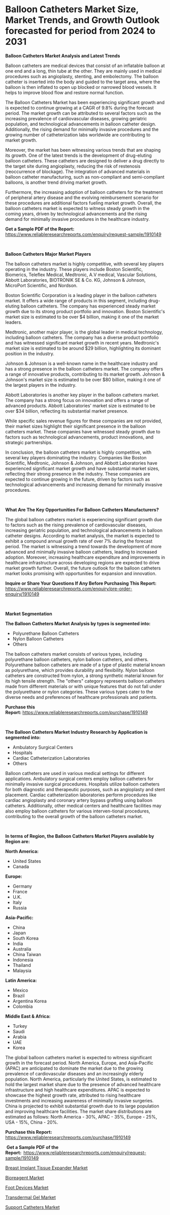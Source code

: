 <p><h1>Balloon Catheters Market Size, Market Trends, and Growth Outlook forecasted for period from 2024 to 2031</h1></p><p><strong>Balloon Catheters Market Analysis and Latest Trends</strong></p>
<p><p>Balloon catheters are medical devices that consist of an inflatable balloon at one end and a long, thin tube at the other. They are mainly used in medical procedures such as angioplasty, stenting, and embolectomy. The balloon catheter is inserted into the body and guided to the target area, where the balloon is then inflated to open up blocked or narrowed blood vessels. It helps to improve blood flow and restore normal function.</p><p>The Balloon Catheters Market has been experiencing significant growth and is expected to continue growing at a CAGR of 9.8% during the forecast period. The market growth can be attributed to several factors such as the increasing prevalence of cardiovascular diseases, growing geriatric population, and technological advancements in balloon catheter design. Additionally, the rising demand for minimally invasive procedures and the growing number of catheterization labs worldwide are contributing to market growth.</p><p>Moreover, the market has been witnessing various trends that are shaping its growth. One of the latest trends is the development of drug-eluting balloon catheters. These catheters are designed to deliver a drug directly to the target site during angioplasty, reducing the risk of restenosis (reoccurrence of blockage). The integration of advanced materials in balloon catheter manufacturing, such as non-compliant and semi-compliant balloons, is another trend driving market growth.</p><p>Furthermore, the increasing adoption of balloon catheters for the treatment of peripheral artery disease and the evolving reimbursement scenario for these procedures are additional factors fueling market growth. Overall, the balloon catheters market is expected to witness steady growth in the coming years, driven by technological advancements and the rising demand for minimally invasive procedures in the healthcare industry.</p></p>
<p><strong>Get a Sample PDF of the Report:&nbsp;</strong> <a href="https://www.reliableresearchreports.com/enquiry/request-sample/1910149">https://www.reliableresearchreports.com/enquiry/request-sample/1910149</a></p>
<p>&nbsp;</p>
<p><strong>Balloon Catheters Major Market Players</strong></p>
<p><p>The balloon catheters market is highly competitive, with several key players operating in the industry. These players include Boston Scientific, Biomerics, Teleflex Medical, Medtronic, A.V medical, Vascular Solutions, Abbott Laboratories, BIOTRONIK SE & Co. KG, Johnson & Johnson, MicroPort Scientific, and Nordson. </p><p>Boston Scientific Corporation is a leading player in the balloon catheters market. It offers a wide range of products in this segment, including drug-eluting balloon catheters. The company has experienced steady market growth due to its strong product portfolio and innovation. Boston Scientific's market size is estimated to be over $4 billion, making it one of the market leaders.</p><p>Medtronic, another major player, is the global leader in medical technology, including balloon catheters. The company has a diverse product portfolio and has witnessed significant market growth in recent years. Medtronic's market size is estimated to be around $29 billion, highlighting its dominant position in the industry.</p><p>Johnson & Johnson is a well-known name in the healthcare industry and has a strong presence in the balloon catheters market. The company offers a range of innovative products, contributing to its market growth. Johnson & Johnson's market size is estimated to be over $80 billion, making it one of the largest players in the industry.</p><p>Abbott Laboratories is another key player in the balloon catheters market. The company has a strong focus on innovation and offers a range of advanced products. Abbott Laboratories' market size is estimated to be over $34 billion, reflecting its substantial market presence.</p><p>While specific sales revenue figures for these companies are not provided, their market sizes highlight their significant presence in the balloon catheters market. These companies have witnessed steady growth due to factors such as technological advancements, product innovations, and strategic partnerships.</p><p>In conclusion, the balloon catheters market is highly competitive, with several key players dominating the industry. Companies like Boston Scientific, Medtronic, Johnson & Johnson, and Abbott Laboratories have experienced significant market growth and have substantial market sizes, reflecting their strong presence in the industry. These companies are expected to continue growing in the future, driven by factors such as technological advancements and increasing demand for minimally invasive procedures.</p></p>
<p>&nbsp;</p>
<p><strong>What Are The Key Opportunities For Balloon Catheters Manufacturers?</strong></p>
<p><p>The global balloon catheters market is experiencing significant growth due to factors such as the rising prevalence of cardiovascular diseases, increasing geriatric population, and technological advancements in balloon catheter designs. According to market analysis, the market is expected to exhibit a compound annual growth rate of over 7% during the forecast period. The market is witnessing a trend towards the development of more advanced and minimally invasive balloon catheters, leading to increased adoption. Moreover, increasing healthcare expenditure and improvements in healthcare infrastructure across developing regions are expected to drive market growth further. Overall, the future outlook for the balloon catheters market looks promising with opportunities for expansion and innovation.</p></p>
<p><strong>Inquire or Share Your Questions If Any Before Purchasing This Report:</strong> <a href="https://www.reliableresearchreports.com/enquiry/pre-order-enquiry/1910149">https://www.reliableresearchreports.com/enquiry/pre-order-enquiry/1910149</a></p>
<p>&nbsp;</p>
<p><strong>Market Segmentation</strong></p>
<p><strong>The Balloon Catheters Market Analysis by types is segmented into:</strong></p>
<p><ul><li>Polyurethane Balloon Catheters</li><li>Nylon Balloon Catheters</li><li>Others</li></ul></p>
<p><p>The balloon catheters market consists of various types, including polyurethane balloon catheters, nylon balloon catheters, and others. Polyurethane balloon catheters are made of a type of plastic material known as polyurethane, which provides durability and flexibility. Nylon balloon catheters are constructed from nylon, a strong synthetic material known for its high tensile strength. The "others" category represents balloon catheters made from different materials or with unique features that do not fall under the polyurethane or nylon categories. These various types cater to the diverse needs and preferences of healthcare professionals and patients.</p></p>
<p><strong>Purchase this Report:&nbsp;</strong><a href="https://www.reliableresearchreports.com/purchase/1910149">https://www.reliableresearchreports.com/purchase/1910149</a></p>
<p>&nbsp;</p>
<p><strong>The Balloon Catheters Market Industry Research by Application is segmented into:</strong></p>
<p><ul><li>Ambulatory Surgical Centers</li><li>Hospitals</li><li>Cardiac Catheterization Laboratories</li><li>Others</li></ul></p>
<p><p>Balloon catheters are used in various medical settings for different applications. Ambulatory surgical centers employ balloon catheters for minimally invasive surgical procedures. Hospitals utilize balloon catheters for both diagnostic and therapeutic purposes, such as angioplasty and stent placement. Cardiac catheterization laboratories perform procedures like cardiac angioplasty and coronary artery bypass grafting using balloon catheters. Additionally, other medical centers and healthcare facilities may also employ balloon catheters for various interven-tional procedures, contributing to the overall growth of the balloon catheters market.</p></p>
<p>&nbsp;</p>
<p><strong>In terms of Region, the Balloon Catheters Market Players available by Region are:</strong></p>
<p>
    <p> <strong> North America: </strong>
        <ul>
            <li>United States</li>
            <li>Canada</li>
        </ul>
        </p> 
    <p> <strong> Europe: </strong>
        <ul>
            <li>Germany</li>
            <li>France</li>
            <li>U.K.</li>
            <li>Italy</li>
            <li>Russia</li>
        </ul>
        </p> 
    <p> <strong> Asia-Pacific: </strong>
        <ul>
            <li>China</li>
            <li>Japan</li>
            <li>South Korea</li>
            <li>India</li>
            <li>Australia</li>
            <li>China Taiwan</li>
            <li>Indonesia</li>
            <li>Thailand</li>
            <li>Malaysia</li>
        </ul>
        </p> 
    <p> <strong> Latin America: </strong>
        <ul>
            <li>Mexico</li>
            <li>Brazil</li>
            <li>Argentina Korea</li>
            <li>Colombia</li>
        </ul>
        </p> 
    <p> <strong> Middle East & Africa: </strong>
        <ul>
            <li>Turkey</li>
            <li>Saudi</li>
            <li>Arabia</li>
            <li>UAE</li>
            <li>Korea</li>
        </ul>
    </p>
    </p>
<p><p>The global balloon catheters market is expected to witness significant growth in the forecast period. North America, Europe, and Asia-Pacific (APAC) are anticipated to dominate the market due to the growing prevalence of cardiovascular diseases and an increasingly elderly population. North America, particularly the United States, is estimated to hold the largest market share due to the presence of advanced healthcare infrastructure and high healthcare expenditures. APAC is expected to showcase the highest growth rate, attributed to rising healthcare investments and increasing awareness of minimally invasive surgeries. China is projected to exhibit substantial growth due to its large population and improving healthcare facilities. The market share distributions are estimated as follows: North America - 30%, APAC - 35%, Europe - 25%, USA - 15%, China - 20%.</p></p>
<p><strong>Purchase this Report: </strong><a href="https://www.reliableresearchreports.com/purchase/1910149">https://www.reliableresearchreports.com/purchase/1910149</a></p>
<p>&nbsp;<strong>Get a Sample PDF of the Report:&nbsp;&nbsp;</strong><a href="https://www.reliableresearchreports.com/enquiry/request-sample/1910149">https://www.reliableresearchreports.com/enquiry/request-sample/1910149</a></p>
<p><strong></strong></p>
<p><p><a href="https://github.com/amae102299/Market-Research-Report-List-2/blob/main/breast-implant-tissue-expander-market.md">Breast Implant Tissue Expander Market</a></p><p><a href="https://github.com/jonneygiverf/Market-Research-Report-List-2/blob/main/bioreagent-market.md">Bioreagent Market</a></p><p><a href="https://github.com/prosalinda88/Market-Research-Report-List-2/blob/main/foot-devices-market.md">Foot Devices Market</a></p><p><a href="https://github.com/melchekhinf/Market-Research-Report-List-2/blob/main/transdermal-gel-market.md">Transdermal Gel Market</a></p><p><a href="https://github.com/sndrkn/Market-Research-Report-List-2/blob/main/support-catheters-market.md">Support Catheters Market</a></p></p>